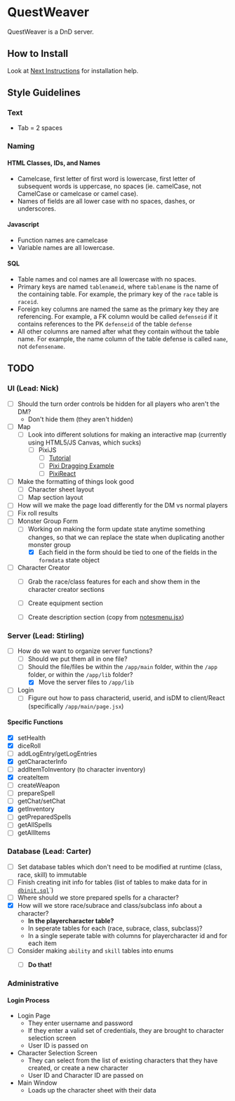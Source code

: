 # QuestWeaver
QuestWeaver is a DnD server.

## How to Install
Look at [Next Instructions](./next.md) for installation help.


## Style Guidelines

### Text
- Tab = 2 spaces

### Naming

#### HTML Classes, IDs, and Names
- Camelcase, first letter of first word is lowercase, first letter of subsequent words is uppercase, no spaces (ie. camelCase, not CamelCase or camelcase or camel case). 
- Names of fields are all lower case with no spaces, dashes, or underscores.

#### Javascript
- Function names are camelcase
- Variable names are all lowercase.

#### SQL
- Table names and col names are all lowercase with no spaces.
- Primary keys are named `tablenameid`, where `tablename` is the name of the containing table. For example, the primary key of the `race` table is `raceid`.
- Foreign key columns are named the same as the primary key they are referencing. For example, a FK column would be called `defenseid` if it contains references to the PK `defenseid` of the table `defense` 
- All other columns are named after what they contain without the table name. For example, the name column of the table defense is called `name`, not `defensename`.



## TODO

### UI (Lead: Nick)
- [ ] Should the turn order controls be hidden for all players who aren't the DM?
  - Don't hide them (they aren't hidden)
- [ ] Map
  - [ ] Look into different solutions for making an interactive map (currently using HTML5/JS Canvas, which sucks)
    - [ ] PixiJS 
      - [ ] [Tutorial](https://blog.logrocket.com/getting-started-pixijs-react-create-canvas/)
      - [ ] [Pixi Dragging Example](https://pixijs.com/examples/events/dragging)
      - [ ] [PixiReact](https://pixijs.io/pixi-react/)
- [ ] Make the formatting of things look good
  - [ ] Character sheet layout
  - [ ] Map section layout
- [ ] How will we make the page load differently for the DM vs normal players
- [ ] Fix roll results
- [ ] Monster Group Form
  - [ ] Working on making the form update state anytime something changes, so that we can replace the state when duplicating another monster group
    - [x] Each field in the form should be tied to one of the fields in the `formdata` state object
- [ ] Character Creator
  - [ ] Grab the race/class features for each and show them in the character creator sections
  - [ ] Create equipment section
  - [ ] Create description section (copy from [notesmenu.jsx](./app/main/NotesMenu.jsx))


### Server (Lead: Stirling) 
- [ ] How do we want to organize server functions? 
  - [ ] Should we put them all in one file?
  - [ ] Should the file/files be within the `/app/main` folder, within the `/app` folder, or within the `/app/lib` folder?
    - [x] Move the server files to `/app/lib` 
- [ ] Login
  - [ ] Figure out how to pass characterid, userid, and isDM to client/React (specifically `/app/main/page.jsx`)

#### Specific Functions
- [x] setHealth
- [x] diceRoll
- [ ] addLogEntry/getLogEntries
- [x] getCharacterInfo
- [ ] addItemToInventory (to character inventory)
- [x] createItem
- [ ] createWeapon
- [ ] prepareSpell
- [ ] getChat/setChat
- [x] getInventory
- [ ] getPreparedSpells
- [ ] getAllSpells
- [ ] getAllItems

### Database (Lead: Carter)
- [ ] Set database tables which don't need to be modified at runtime (class, race, skill) to immutable
- [ ] Finish creating init info for tables (list of tables to make data for in [`dbinit.sql`](./app/files/sql/dbinitdata.sql)`)
- [ ] Where should we store prepared spells for a character?
- [x] How will we store race/subrace and class/subclass info about a character?
    - **In the playercharacter table?**
    - In seperate tables for each (race, subrace, class, subclass)?
    - In a single seperate table with columns for playercharacter id and for each item
- [ ] Consider making `ability` and `skill` tables into enums
  - [ ] **Do that!**


### Administrative

#### Login Process
- Login Page
  - They enter username and password
  - If they enter a valid set of credentials, they are brought to character selection screen
  - User ID is passed on
- Character Selection Screen
  - They can select from the list of existing characters that they have created, or create a new character
  - User ID and Character ID are passed on 
- Main Window
  - Loads up the character sheet with their data